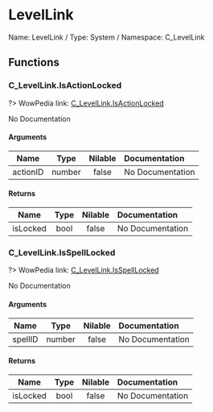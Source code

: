 # LevelLink

Name: LevelLink / Type: System / Namespace: C_LevelLink

## Functions

### C_LevelLink.IsActionLocked
?> WowPedia link: [C_LevelLink.IsActionLocked](https://wow.gamepedia.com/API_C_LevelLink.IsActionLocked)

No Documentation

#### Arguments
|Name|Type|Nilable|Documentation|
|:---:|:---:|:---:|:---|
|actionID|number|false|No Documentation|
#### Returns
|Name|Type|Nilable|Documentation|
|:---:|:---:|:---:|:---|
|isLocked|bool|false|No Documentation|
### C_LevelLink.IsSpellLocked
?> WowPedia link: [C_LevelLink.IsSpellLocked](https://wow.gamepedia.com/API_C_LevelLink.IsSpellLocked)

No Documentation

#### Arguments
|Name|Type|Nilable|Documentation|
|:---:|:---:|:---:|:---|
|spellID|number|false|No Documentation|
#### Returns
|Name|Type|Nilable|Documentation|
|:---:|:---:|:---:|:---|
|isLocked|bool|false|No Documentation|